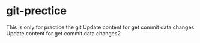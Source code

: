 # git-prectice
This is only for practice the git 
Update content for get commit data changes
Update content for get commit data changes2